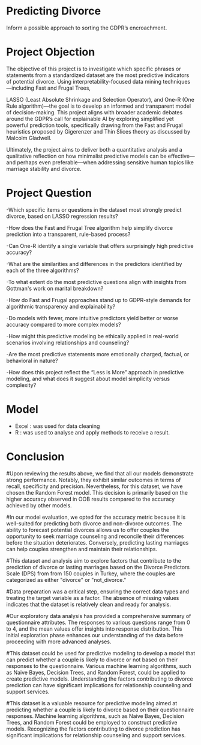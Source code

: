 # Predicting Divorce
Inform a possible approach to sorting the GDPR’s encroachment.

# Project Objection

The objective of this project is to investigate which specific phrases or statements from a standardized dataset are the most predictive indicators of potential divorce. Using interpretability-focused data mining techniques—including Fast and Frugal Trees, 

LASSO (Least Absolute Shrinkage and Selection Operator), and One-R (One Rule algorithm)—the goal is to develop an informed and transparent model of decision-making. 
This project aligns with broader academic debates around the GDPR’s call for explainable AI by exploring simplified yet powerful prediction tools, specifically drawing from the Fast and Frugal heuristics proposed by Gigerenzer and Thin Slices theory as discussed by Malcolm Gladwell.

Ultimately, the project aims to deliver both a quantitative analysis and a qualitative reflection on how minimalist predictive models can be effective—and perhaps even preferable—when addressing sensitive human topics like marriage stability and divorce.

# Project Question

 -Which specific items or questions in the dataset most strongly predict divorce, based on LASSO regression results?

 -How does the Fast and Frugal Tree algorithm help simplify divorce prediction into a transparent, rule-based process?

 -Can One-R identify a single variable that offers surprisingly high predictive accuracy?

 -What are the similarities and differences in the predictors identified by each of the three algorithms?

 -To what extent do the most predictive questions align with insights from Gottman's work on marital breakdown?

 -How do Fast and Frugal approaches stand up to GDPR-style demands for algorithmic transparency and explainability?

 -Do models with fewer, more intuitive predictors yield better or worse accuracy compared to more complex models?

 -How might this predictive modeling be ethically applied in real-world scenarios involving relationships and counseling?

 -Are the most predictive statements more emotionally charged, factual, or behavioral in nature?

 -How does this project reflect the “Less is More” approach in predictive modeling, and what does it suggest about model simplicity versus complexity?

 # Model

  - Excel : was used for data cleaning
  - R : was used to analyse and apply methods to receive a result.

# Conclusion

  #Upon reviewing the results above, we find that all our models demonstrate strong performance. Notably, they exhibit similar outcomes in terms of recall, specificity and precision. Nevertheless, for this dataset, we have chosen the Random Forest model. This decision is primarily based on the higher accuracy observed in OOB results compared to the accuracy achieved by other models.

#In our model evaluation, we opted for the accuracy metric because it is well-suited for predicting both divorce and non-divorce outcomes. The ability to forecast potential divorces allows us to offer couples the opportunity to seek marriage counseling and reconcile their differences before the situation deteriorates. Conversely, predicting lasting marriages can help couples strengthen and maintain their relationships.

#This dataset and analysis aim to explore factors that contribute to the prediction of divorce or lasting marriages based on the Divorce Predictors Scale (DPS) from from 150 couples in Turkey, where the couples are categorized as either "divorce" or "not_divorce."

#Data preparation was a critical step, ensuring the correct data types and treating the target variable as a factor. The absence of missing values indicates that the dataset is relatively clean and ready for analysis.

#Our exploratory data analysis has provided a comprehensive summary of questionnaire attributes. The responses to various questions range from 0 to 4, and the mean values offer insights into response distribution. This initial exploration phase enhances our understanding of the data before proceeding with more advanced analyses.

#This dataset could be used for predictive modeling to develop a model that can predict whether a couple is likely to divorce or not based on their responses to the questionnaire. Various machine learning algorithms, such as Naive Bayes, Decision Trees, and Random Forest, could be applied to create predictive models. Understanding the factors contributing to divorce prediction can have significant implications for relationship counseling and support services.

#This dataset is a valuable resource for predictive modeling aimed at predicting whether a couple is likely to divorce based on their questionnaire responses. Machine learning algorithms, such as Naive Bayes, Decision Trees, and Random Forest could be employed to construct predictive models. Recognizing the factors contributing to divorce prediction has significant implications for relationship counseling and support services.
